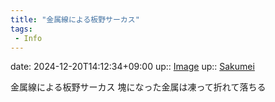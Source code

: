 ```yaml
---
title: "金属線による板野サーカス"
tags:
 - Info
---
```


date: 2024-12-20T14:12:34+09:00
up:: [Image](Bar/Novel/Topics/Image.md)
up:: [Sakumei](Bar/Novel/Nacaria/Sakumei.md)

金属線による板野サーカス
塊になった金属は凍って折れて落ちる